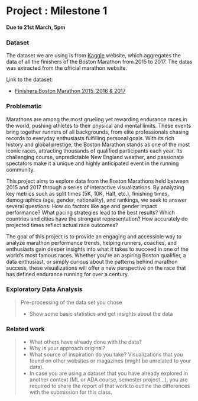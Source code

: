 # Project : Milestone 1

**Due to 21st March, 5pm**

### Dataset
The dataset we are using is from  [Kaggle](https://www.kaggle.com/datasets) website, which aggregates the data of all the finishers of the Boston Marathon from 2015 to 2017. The datas was extracted from the official marathon website.

Link to the dataset:
- [Finishers Boston Marathon 2015, 2016 & 2017](https://www.kaggle.com/datasets/rojour/boston-results)


### Problematic

Marathons are among the most grueling yet rewarding endurance races in the world, pushing athletes to their physical and mental limits. These events bring together runners of all backgrounds, from elite professionals chasing records to everyday enthusiasts fulfilling personal goals. With its rich history and global prestige, the Boston Marathon stands as one of the most iconic races, attracting thousands of qualified participants each year. Its challenging course, unpredictable New England weather, and passionate spectators make it a unique and highly anticipated event in the running community.

This project aims to explore data from the Boston Marathons held between 2015 and 2017 through a series of interactive visualizations. By analyzing key metrics such as split times (5K, 10K, Half, etc.), finishing times, demographics (age, gender, nationality), and rankings, we seek to answer several questions: How do factors like age and gender impact performance? What pacing strategies lead to the best results? Which countries and cities have the strongest representation? How accurately do projected times reflect actual race outcomes?

The goal of this project is to provide an engaging and accessible way to analyze marathon performance trends, helping runners, coaches, and enthusiasts gain deeper insights into what it takes to succeed in one of the world’s most famous races. Whether you're an aspiring Boston qualifier, a data enthusiast, or simply curious about the patterns behind marathon success, these visualizations will offer a new perspective on the race that has defined endurance running for over a century.

### Exploratory Data Analysis

> Pre-processing of the data set you chose
> - Show some basic statistics and get insights about the data

### Related work


> - What others have already done with the data?
> - Why is your approach original?
> - What source of inspiration do you take? Visualizations that you found on other websites or magazines (might be unrelated to your data).
> - In case you are using a dataset that you have already explored in another context (ML or ADA course, semester project...), you are required to share the report of that work to outline the differences with the submission for this class.
